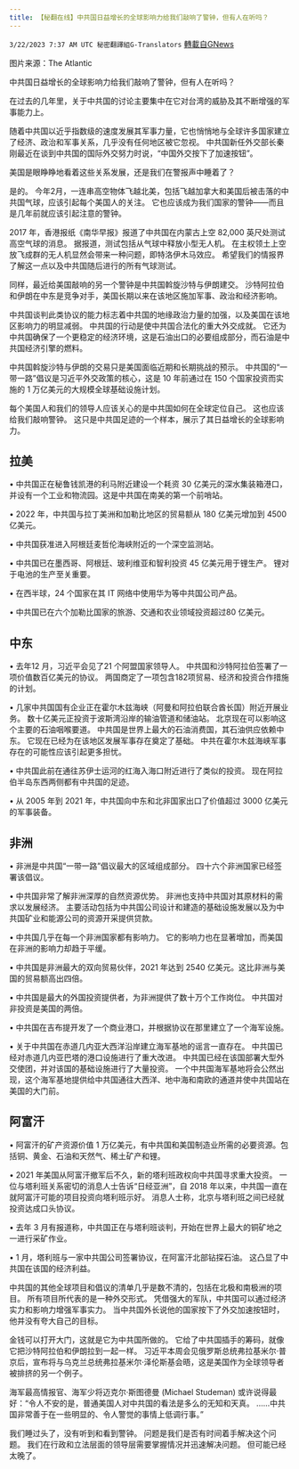 ```yaml
---
title: 【秘翻在线】中共国日益增长的全球影响力给我们敲响了警钟，但有人在听吗？
---
```

`3/22/2023 7:37 AM UTC 秘密翻譯組G-Translators` [轉載自GNews](https://gnews.org/articles/1035348)

图片来源：The Atlantic        

中共国日益增长的全球影响力给我们敲响了警钟，但有人在听吗？

在过去的几年里，关于中共国的讨论主要集中在它对台湾的威胁及其不断增强的军事能力上。

随着中共国以近乎指数级的速度发展其军事力量，它也悄悄地与全球许多国家建立了经济、政治和军事关系，几乎没有任何地区被它忽视。 中共国新任外交部长秦刚最近在谈到中共国​​的国际外交努力时说，“中国外交按下了加速按钮”。

 美国是眼睁睁地看着这些关系发展，还是我们在警报声中睡着了？

是的。 今年2月，一连串高空物体飞越北美，包括飞越加拿大和美国后被击落的中共国气球，应该引起每个美国人的关注。 它也应该成为我们国家的警钟——而且是几年前就应该引起注意的警钟。

 2017 年，香港报纸《南华早报》报道了中共国在内蒙古上空 82,000 英尺处测试高空气球的消息。 据报道，测试包括从气球中释放小型无人机。 在主权领土上空放飞成群的无人机显然会带来一种问题，即特洛伊木马效应。 希望我们的情报界了解这一点以及中共国随后进行的所有气球测试。

 同样，最近给美国敲响的另一个警钟是中共国斡旋沙特与伊朗建交。 沙特阿拉伯和伊朗在中东是竞争对手，美国长期以来在该地区施加军事、政治和经济影响。

中共国谈判此类协议的能力标志着中共国的地缘政治力量的加强，以及美国在该地区影响力的明显减弱。 中共国的行动是使中共国合法化的重大外交成就。 它还为中共国确保了一个更稳定的经济环境，这是石油出口的必要组成部分，而石油是中共国经济引擎的燃料。

 中共国斡旋沙特与伊朗的交易只是美国面临近期和长期挑战的预示。 中共国的“一带一路”倡议是习近平外交政策的核心，这是 10 年前通过在 150 个国家投资而实施的 1 万亿美元的大规模全球基础设施计划。

每个美国人和我们的领导人应该关心的是中共国如何在全球定位自己。 这也应该给我们敲响警钟。 这只是中共国足迹的一个样本，展示了其日益增长的全球影响力。


## 拉美

 • 中共国正在秘鲁钱凯港的利马附近建设一个耗资 30 亿美元的深水集装箱港口，并设有一个工业和物流园。这是中共国在南美的第一个前哨站。

 • 2022 年，中共国与拉丁美洲和加勒比地区的贸易额从 180 亿美元增加到 4500 亿美元。

 • 中共国获准进入阿根廷麦哲伦海峡附近的一个深空监测站。

 • 中共国已在墨西哥、阿根廷、玻利维亚和智利投资 45 亿美元用于锂生产。 锂对于电池的生产至关重要。

 • 在西半球，24 个国家在其 IT 网络中使用华为等中共国公司产品。

 • 中共国已在六个加勒比国家的旅游、交通和农业领域投资超过80 亿美元。


## 中东

 • 去年12 月，习近平会见了21 个阿盟国家领导人。 中共国和沙特阿拉伯签署了一项价值数百亿美元的协议。 两国商定了一项包含182项贸易、经济和投资合作措施的计划。

 • 几家中共国国有企业正在霍尔木兹海峡（阿曼和阿拉伯联合酋长国）附近开展业务。 数十亿美元正投资于波斯湾沿岸的输油管道和储油站。 北京现在可以影响这个主要的石油咽喉要道。 中共国是世界上最大的石油消费国，其石油供应依赖中东。 它现在已经为在该地区发展军事存在奠定了基础。 中共在霍尔木兹海峡军事存在的可能性应该引起更多担忧。

 • 中共国此前在通往苏伊士运河的红海入海口附近进行了类似的投资。 现在阿拉伯半岛东西两侧都有中共国的足迹。

 • 从 2005 年到 2021 年，中共国向中东和北非国家出口了价值超过 3000 亿美元的军事装备。


## 非洲

 • 非洲是中共国“一带一路”倡议最大的区域组成部分。 四十六个非洲国家已经签署该倡议。

 • 中共国非常了解非洲深厚的自然资源优势。 非洲也支持中共国对其原材料的需求以发展经济。 主要活动包括为中共国公司设计和建造的基础设施发展以及为中共国矿业和能源公司的资源开采提供贷款。

 • 中共国几乎在每一个非洲国家都有影响力。 它的影响力也在显著增加，而美国在非洲的影响力却趋于平缓。

 • 中共国是非洲最大的双向贸易伙伴，2021 年达到 2540 亿美元。这比非洲与美国的贸易额高出四倍。

 • 中共国是最大的外国投资提供者，为非洲提供了数十万个工作岗位。 中共国对非投资是美国的两倍。

 • 中共国在吉布提开发了一个商业港口，并根据协议在那里建立了一个海军设施。

 • 关于中共国在赤道几内亚大西洋沿岸建立海军基地的谣言一直存在。 中共国已经对赤道几内亚巴塔的港口设施进行了重大改进。 中共国已经在该国部署大型外交使团，并对该国的基础设施进行了大量投资。 一个中共国海军基地将会公然出现，这个海军基地提供给中共国通往大西洋、地中海和南欧的通道并使中共国站在美国的大门前。


## 阿富汗

 • 阿富汗的矿产资源价值 1 万亿美元，有中共国和美国制造业所需的必要资源。包括铜、黄金、石油和天然气、稀土矿产和锂。

 • 2021 年美国从阿富汗撤军后不久，新的塔利班政权向中共国寻求重大投资。 一位与塔利班关系密切的消息人士告诉“日经亚洲”，自 2018 年以来，中共国一直在就阿富汗可能的项目投资向塔利班示好。 消息人士称，北京与塔利班之间已经就投资达成口头协议。

 • 去年 3 月有报道称，中共国正在与塔利班谈判，开始在世界上最大的铜矿地之一进行采矿作业。

 • 1 月，塔利班与一家中共国公司签署协议，在阿富汗北部钻探石油。 这凸显了中共国在该国的经济利益。

中共国的其他全球项目和倡议的清单几乎是数不清的，包括在北极和南极洲的项目。 所有项目所代表的是一种外交形式。 凭借强大的军队，中共国可以通过经济实力和影响力增强军事实力。 当中共国外长说他的国家按下了外交加速按钮时，他并没有夸大自己的目标。

金钱可以打开大门，这就是它为中共国所做的。 它给了中共国插手的筹码，就像它把沙特阿拉伯和伊朗拉到一起一样。 习近平本周会见俄罗斯总统弗拉基米尔·普京后，宣布将与乌克兰总统弗拉基米尔·泽伦斯基会晤，这是美国作为全球领导者被排挤的另一个例子。

海军最高情报官、海军少将迈克尔·斯图德曼 (Michael Studeman) 或许说得最好：“令人不安的是，普通美国人对中共国的看法是多么的无知和天真。  ......中共国非常善于在一些明显的、令人警觉的事情上低调行事。”

我们睡过头了，没有听到和看到警钟。 问题是我们是否有时间着手解决这个问题。 我们在行政和立法层面的领导层需要掌握情况并迅速解决问题。 但可能已经太晚了。
